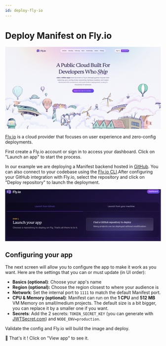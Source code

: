 ```yaml
---
id: deploy-fly-io
---
```


# Deploy Manifest on Fly.io

![Fly.io homepage](./assets/images/deploy/flyhome.png)

[Fly.io](https://fly.io) is a cloud provider that focuses on user experience and zero-config deployments.

First create a Fly.io account or sign in to access your dashboard. Click on "Launch an app" to start the process.

In our example we are deploying a Manifest backend hosted in [GitHub](https://github.com/). You can also connect to your codebase using the [Fly.io CLI](https://fly.io/docs/flyctl/install/).After configuring your GitHub integration with Fly.io, select the repository and click on "Deploy repository" to launch the deployment.

![Fly.io new app](./assets/images/deploy/fly1.png)

## Configuring your app

The next screen will allow you to configure the app to make it work as you want. Here are the settings that you can or must update (in UI order):

- **Basics (optional)**: Choose your app's name
- **Region (optional):** Choose the region closest to where your audience is
- **Network**: Set the internal port to `1111` to match the default Manifest port.
- **CPU & Memory (optional)**: Manifest can run on the **1 CPU** and **512 MB** VM Memory on small/medium projects. The default size is a bit bigger, you can replace it by a smaller one if you want.
- **Secrets**: Add the 2 secrets: `TOKEN_SECRET_KEY` (you can generate with [JWTSecret.com](https://jwtsecret.com/generate)) and `NODE_ENV=production`.

Validate the config and Fly.io will build the image and deploy.

🎉 That's it ! Click on "View app" to see it.
